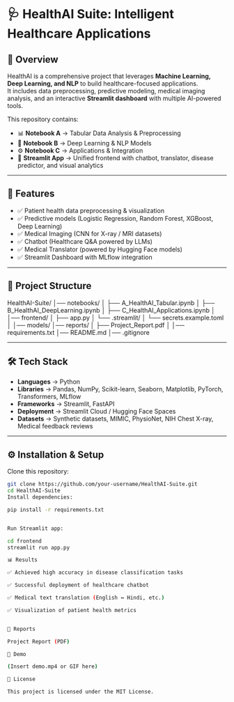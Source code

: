 # 🩺 HealthAI Suite: Intelligent Healthcare Applications

## 📌 Overview
HealthAI is a comprehensive project that leverages **Machine Learning, Deep Learning, and NLP** to build healthcare-focused applications.  
It includes data preprocessing, predictive modeling, medical imaging analysis, and an interactive **Streamlit dashboard** with multiple AI-powered tools.

This repository contains:
- 📊 **Notebook A** → Tabular Data Analysis & Preprocessing  
- 🧠 **Notebook B** → Deep Learning & NLP Models  
- ⚙️ **Notebook C** → Applications & Integration  
- 🎨 **Streamlit App** → Unified frontend with chatbot, translator, disease predictor, and visual analytics  

---

## 🚀 Features
- ✅ Patient health data preprocessing & visualization  
- ✅ Predictive models (Logistic Regression, Random Forest, XGBoost, Deep Learning)  
- ✅ Medical Imaging (CNN for X-ray / MRI datasets)  
- ✅ Chatbot (Healthcare Q&A powered by LLMs)  
- ✅ Medical Translator (powered by Hugging Face models)  
- ✅ Streamlit Dashboard with MLflow integration  

---

## 📂 Project Structure
HealthAI-Suite/
│── notebooks/
│ ├── A_HealthAI_Tabular.ipynb
│ ├── B_HealthAI_DeepLearning.ipynb
│ ├── C_HealthAI_Applications.ipynb
│
│── frontend/
│ ├── app.py
│ └── .streamlit/
│ └── secrets.example.toml
│
│── models/ 
│── reports/
│ ├── Project_Report.pdf
│
│── requirements.txt
│── README.md
│── .gitignore

---

## 🛠️ Tech Stack
- **Languages** → Python  
- **Libraries** → Pandas, NumPy, Scikit-learn, Seaborn, Matplotlib, PyTorch, Transformers, MLflow  
- **Frameworks** → Streamlit, FastAPI  
- **Deployment** → Streamlit Cloud / Hugging Face Spaces  
- **Datasets** → Synthetic datasets, MIMIC, PhysioNet, NIH Chest X-ray, Medical feedback reviews  

---

## ⚙️ Installation & Setup
Clone this repository:
```bash
git clone https://github.com/your-username/HealthAI-Suite.git
cd HealthAI-Suite
Install dependencies:

pip install -r requirements.txt


Run Streamlit app:

cd frontend
streamlit run app.py

📊 Results

✅ Achieved high accuracy in disease classification tasks

✅ Successful deployment of healthcare chatbot

✅ Medical text translation (English ↔ Hindi, etc.)

✅ Visualization of patient health metrics


📑 Reports

Project Report (PDF)

🎥 Demo

(Insert demo.mp4 or GIF here)

📜 License

This project is licensed under the MIT License.
